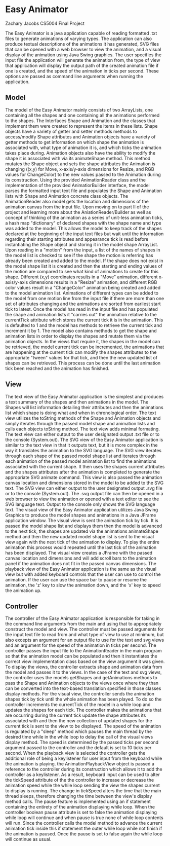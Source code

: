 # Easy Animator
Zachary Jacobs
CS5004 Final Project

The Easy Animator is a java application capable of reading formatted .txt files to generate
animations of varying types. The application can also produce textual descriptions of the animations
it has generated, SVG files that can be opened with a web browser to view the animation, and
a visual display of the animation using Java Swing graphics. The user specifies the input file
the application will generate the animation from, the type of view that application will display
the output path of the created animation file if one is created, and the speed of the animation
in ticks per second. These options are passed as command line arguments when running the application.

## Model

The model of the Easy Animator mainly consists of two ArrayLists, one containing all the shapes
and one containing all the animations performed to the shapes. The Interfaces Shape and Animation
and the classes that implement them were created to represent the items in these lists. Shape
objects have a variety of getter and setter methods methods to access/modify Shape attributes and
Animation objects have a variety of getter methods to get information on which shape the animation
is associated with, what type of animation it is, and which ticks the animation takes place during.
Animation objects also have the ability to modify the shape it is associated with via its
animateShape method. This method mutates the Shape object and sets the shape attributes the
Animation is changing ((x,y) for Move, x-axis/y-axis dimensions for Resize, and RGB values for
ChangeColor) to the new values passed to the Animation during its construction.
Using the provided AnimationReader class and the implementation of the provided 
AnimatiorBuilder interface, the model parses the formatted input text file and populates the
Shape and Animation lists with Shape and Animation concrete class objects. The AnimationReader
also model gets the location and dimensions of the animation canvas from the input file.
Upon moving on to part II of the project and learning more about the AniationReader/Builder
as well as concept of thinking of the animation as a series of unit-less animation ticks,
a hash map "dictionary" of declared shapes with the shape name and type was added to the model.
This allows the model to keep track of the shapes declared at the beginning of the input text
files but wait until the information regarding their starting attributes and appearance tick
is read before instantiating the Shape object and storing it in the model shape ArrayList.
Upon reading in a "motion" from the input, a list of the names of shapes in the model list is
checked to see if the shape the motion is referring has already been created and added to the
model. If the shape does not exist in the model shape list it is created and then the starting and
ending values of the motion are compared to see what kind of animations to create for this shape.
Different (x,y) coordinates results in a "Move" animation, different x-axis/y-axis dimensions
results in a "Resize" animation, and different RGB color values result in a "ChangeColor" animation
being created and added to the model animation list. Animations of different types can be added to
the model from one motion line from the input file if there are more than one set of attributes
changing and the animations are sorted from earliest start tick to latest.
Once the model has read in the input file and has populated the shape and animation lists it
"carries out" the animation relative to the currentTick attribute which stores the current
tick it is in the animation. This is defaulted to 1 and the model has methods to retrieve the
current tick and increment it by 1. The model also contains methods to get the shape and animation
lists in order to display the shapes and mutate them via the animation objects. In the views that
require it, the shapes in the model can be retrieved, the model current tick can be incremented,
the animations that are happening at the current tick can modify the shapes attributes to the
appropriate "tween" values for that tick, and then the new updated list of shapes can be retrieved.
This process can be done until the last animation tick been reached and the animation has finished.
	
## View
The text view of the Easy Animator application is the simplest and produces a text summary of
the shapes and then animations in the model. The Shapes will list information detailing their
attributes and then the animations list which shape is doing what and when in chronological order.
The text view utilizes the toString methods of the Shape and Animation objects and simply iterates
through the passed model shape and animation lists and calls each objects toString method.
The text view adds minimal formating. The text view can either output to the user designated output
.txt file or to the console (System.out).
The SVG view of the Easy Animator application is similar to the text view in that it outputs
text, but it is more complex in the way it translates the animation to the SVG language.
The SVG view iterates through each shape of the passed model shape list and iterates through each
animation of the passed model animation list to find the animations associated with the current
shape. It then uses the shapes current attributes and the shapes attributes after the animation is
completed to generate the appropriate SVG animate command. This view is also passed the animation
canvas location and dimensions stored in the model to be added to the SVG text. The SVG view can
either output to the user designated output .svg file or to the console (System.out). The .svg
output file can then be opened in a web browser to view the animation or opened with a text editor
to see the SVG language text. Output to the console only shows the SVG language text.
The visual view of the Easy Animator application utilizes Java Swing Graphics to produce the
model shapes and animations in a Java JFrame application window. The visual view is sent the
animation tick by tick. It is passed the model shape list and displays them then the model is
advanced to the next tick, the shapes are updated via the animations animateShape method and then
the new updated model shape list is sent to the visual view again with the next tick of the
animation to display. To play the entire animation this process would repeated until the last tick
of the animation has been displayed. The visual view creates a JFrame with the passed canvas
location and dimensions and will add scroll bars to the animation panel if the animation does not
fit in the passed canvas dimensions.
The playback view of the Easy Animator application is the same as the visual view but with
added keyboard controls that the user can use to control the animation. If the user can use the
space bar to pause or resume the animation, the 'z' key to slow the animation down, and the
'x' key to speed the animation up.

## Controller

The controller of the Easy Animator application is responsible for taking in the command line
arguments from the main and using that to appropriately construct the model and view. The
controller must be passed arguments for the input text file to read from and what type of view to
use at minimum, but also excepts an argument for an output file to use for the text and svg views
and an argument for the speed of the animation in ticks per second. The controller passes the
input file to the AnimationReader in the main program so that the animation model can be populated
and then it instantiates the correct view implementation class based on the view argument it was
given.
To display the views, the controller extracts shape and animation data from the model and
passes it to the views. In the case of the text and svg views, the controller uses the models
getShapes and getAnimations methods to pass the Shape and Animation objects to the views once
where they than can be converted into the text-based translation specified in those classes display
methods. For the visual view, the controller sends the animation shapes tick by tick until the
whole animation has been played. To do so the controller increments the currentTick of the model
in a while loop and updates the shapes for each tick. The controller makes the animations that are
occurring during the current tick update the shape attributes its associated with and then the new
collection of updated shapes for the current tick is sent to the view to be displayed. The speed
of the animation is regulated by a "sleep" method which pauses the main thread by the desired time
while in the while loop to delay the call of the visual views display method. The speed is
determined by the passed ticks per second argument passed to the controller and the default is set
to 10 ticks per second.
When the playback view is selected the controller gets the additional role of being a
keylistener for user input from the keyboard while the animation is playing. the
AnimationPlaybackView object is passed a reference to the controller during its construction
which allows it to add the controller as a keylistener. As a result, keyboard input can be used
to alter the tickSpeed attribute of the the controller to increase or decrease the animation speed
while the while loop sending the view the shapes current to display is running. The change in
tickSpeed alters the time that the main thread sleeps, therefore changing the time between
the view's display method calls. The pause feature is implemented using an if statement containing
the entirety of the animation displaying while loop. When the controller boolean pause attribute
is set to false the animation displaying while loop will continue and when pause is true none of 
while loop contents will run. Since the controller calls the model method to advance the current
animation tick inside this if statement the outer while loop while not finish if the animation is
paused. Once the pause is set to false again the while loop will continue as usual.
